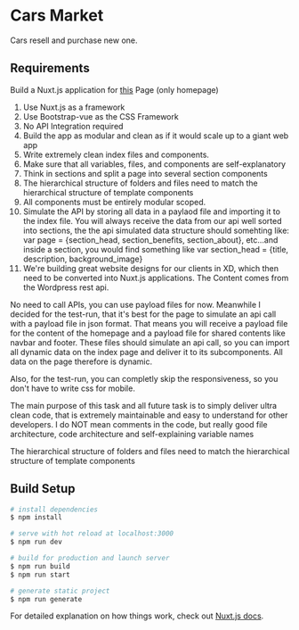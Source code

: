 # Cars Market
Cars resell and purchase new one.


## Requirements

Build a Nuxt.js application for [this](https://wunschauto.onrender.com/) Page (only homepage)

1. Use Nuxt.js as a framework
2. Use Bootstrap-vue as the CSS Framework
3. No API Integration required
4. Build the app as modular and clean as if it would scale up to a giant web app
5. Write extremely clean index files and components.
6. Make sure that all variables, files, and components are self-explanatory
7. Think in sections and split a page into several section components
8. The hierarchical structure of folders and files need to match the hierarchical structure of template components
9. All components must be entirely modular scoped.
10. Simulate the API by storing all data in a paylaod file and importing it to the index file. You will always receive the data from our api well sorted into sections, the the api simulated data structure should somehting like: var page = {section_head, section_benefits, section_about}, etc...and inside a section, you would find something like var section_head = {title, description, background_image}
11. We're building great website designs for our clients in XD, which then need to be converted into Nuxt.js applications. The Content comes from the Wordpress rest api.

No need to call APIs, you can use payload files for now. Meanwhile I decided for the test-run, that it's best for the page to simulate an api call with a payload file in json format. That means you will receive a payload file for the content of the homepage and a payload file for shared contents like navbar and footer. These files should simulate an api call, so you can import all dynamic data on the index page and deliver it to its subcomponents. All data on the page therefore is dynamic.

Also, for the test-run, you can completly skip the responsiveness, so you don't have to write css for mobile.

The main purpose of this task and all future task is to simply deliver ultra clean code, that is extremely maintainable and easy to understand for other developers. I do NOT mean comments in the code, but really good file architecture, code architecture and self-explaining variable names

The hierarchical structure of folders and files need to match the hierarchical structure of template components

## Build Setup

```bash
# install dependencies
$ npm install

# serve with hot reload at localhost:3000
$ npm run dev

# build for production and launch server
$ npm run build
$ npm run start

# generate static project
$ npm run generate
```

For detailed explanation on how things work, check out [Nuxt.js docs](https://nuxtjs.org).
